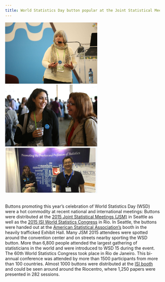 ```yaml
---
title: World Statistics Day button popular at the Joint Statistical Meetings (JSM) in Seattle and the ISI World Statistics Congress (WSC) in Rio de Janeiro
---
```


<img src="/images/ISI-WSC_Button_1.jpg" alt="World Statistics Day Button in ISI Rio" style="width:300px">  <img src="/images/ISI-WSC_Button_2.JPG" alt="World Statistics Day Button in ISI Rio" style="width:300px">  <img src="/images/ISI_WSC_Button_3.png" alt="World Statistics Day Button in ISI Rio" style="width:300px"><br><br>

Buttons promoting this year’s celebration of World Statistics Day (WSD) were a hot commodity at recent national and international meetings: Buttons were distributed at the <a href="https://www.amstat.org/meetings/jsm/2015/" target="_blank">2015 Joint Statistical Meetings (JSM)</a> in Seattle as well as the <a href="http://www.isi2015.org/" target="_blank">2015 ISI World Statistics Congress</a> in Rio. In Seattle, the buttons were handed out at the <a href="http://www.amstat.org/" target="_blank">American Statistical Association’s</a> booth in the heavily trafficked Exhibit Hall. Many JSM 2015 attendees were spotted around the convention center and on streets nearby sporting the WSD button. More than 6,800 people attended the largest gathering of statisticians in the world and were introduced to WSD 15 during the event.
The 60th World Statistics Congress took place in Rio de Janeiro. This bi-annual conference was attended by more than 1500 participants from more than 100 countries. Almost 1000 buttons were distributed at the <a href="http://www.isi-web.org/" target="_blank">ISI booth</a> and could be seen around around the Riocentro, where 1,250 papers were presented in 282 sessions.
